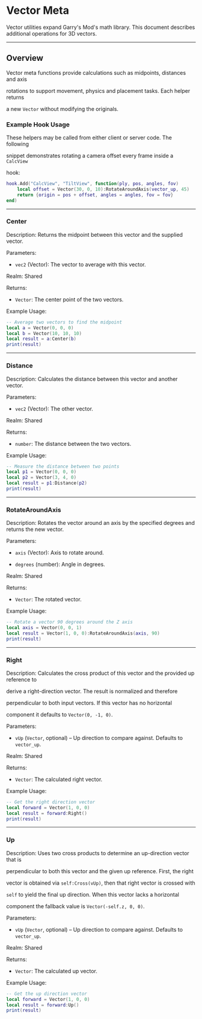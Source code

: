 # Vector Meta

Vector utilities expand Garry's Mod's math library. This document describes additional operations for 3D vectors.

---

## Overview

Vector meta functions provide calculations such as midpoints, distances and axis

rotations to support movement, physics and placement tasks. Each helper returns

a new `Vector` without modifying the originals.

### Example Hook Usage

These helpers may be called from either client or server code. The following

snippet demonstrates rotating a camera offset every frame inside a `CalcView`

hook:

```lua
hook.Add("CalcView", "TiltView", function(ply, pos, angles, fov)
    local offset = Vector(30, 0, 10):RotateAroundAxis(vector_up, 45)
    return {origin = pos + offset, angles = angles, fov = fov}
end)
```

---

### Center

Description: 
Returns the midpoint between this vector and the supplied vector.

Parameters:

- `vec2` (Vector): The vector to average with this vector.


Realm: Shared


Returns:

- `Vector`: The center point of the two vectors.


Example Usage:

```lua
-- Average two vectors to find the midpoint
local a = Vector(0, 0, 0)
local b = Vector(10, 10, 10)
local result = a:Center(b)
print(result)
```

---

### Distance

Description: 
Calculates the distance between this vector and another vector.

Parameters:

- `vec2` (Vector): The other vector.


Realm: Shared


Returns:

- `number`: The distance between the two vectors.


Example Usage:

```lua
-- Measure the distance between two points
local p1 = Vector(0, 0, 0)
local p2 = Vector(3, 4, 0)
local result = p1:Distance(p2)
print(result)
```

---

### RotateAroundAxis

Description: 
Rotates the vector around an axis by the specified degrees and returns the new vector.

Parameters:

- `axis` (Vector): Axis to rotate around.


- `degrees` (number): Angle in degrees.


Realm: Shared


Returns:

- `Vector`: The rotated vector.


Example Usage:

```lua
-- Rotate a vector 90 degrees around the Z axis
local axis = Vector(0, 0, 1)
local result = Vector(1, 0, 0):RotateAroundAxis(axis, 90)
print(result)
```

---

### Right

Description: 
Calculates the cross product of this vector and the provided up reference to

derive a right-direction vector. The result is normalized and therefore

perpendicular to both input vectors. If this vector has no horizontal

component it defaults to `Vector(0, -1, 0)`.

Parameters:

* `vUp` (`Vector`, optional) – Up direction to compare against. Defaults to `vector_up`.


Realm: Shared


Returns:

- `Vector`: The calculated right vector.


Example Usage:

```lua
-- Get the right direction vector
local forward = Vector(1, 0, 0)
local result = forward:Right()
print(result)
```

---

### Up

Description: 
Uses two cross products to determine an up-direction vector that is

perpendicular to both this vector and the given up reference. First, the right

vector is obtained via `self:Cross(vUp)`, then that right vector is crossed with

`self` to yield the final up direction. When this vector lacks a horizontal

component the fallback value is `Vector(-self.z, 0, 0)`.

Parameters:

* `vUp` (`Vector`, optional) – Up direction to compare against. Defaults to `vector_up`.


Realm: Shared


Returns:

- `Vector`: The calculated up vector.


Example Usage:

```lua
-- Get the up direction vector
local forward = Vector(1, 0, 0)
local result = forward:Up()
print(result)
```
